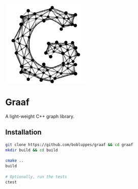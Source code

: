 ![graaf](docs/img/graaf.png)

# Graaf
A light-weight C++ graph library.

## Installation
```bash
git clone https://github.com/bobluppes/graaf && cd graaf
mkdir build && cd build

cmake ..
build

# Optionally, run the tests
ctest
```